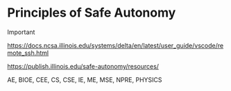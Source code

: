 # Principles of Safe Autonomy

> [!IMPORTANT]
>
> https://docs.ncsa.illinois.edu/systems/delta/en/latest/user_guide/vscode/remote_ssh.html
>
> https://publish.illinois.edu/safe-autonomy/resources/

AE, BIOE, CEE, CS, CSE, IE, ME, MSE, NPRE, PHYSICS